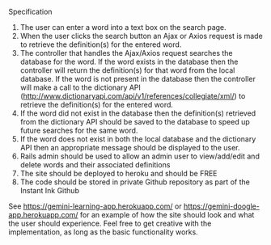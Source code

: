 
Specification
1. The user can enter a word into a text box on the search page.
2. When the user clicks the search button an Ajax or Axios request is made to retrieve the definition(s) for the entered word.
3. The controller that handles the Ajax/Axios request searches the database for the word.  If the word exists in the database then the controller will return the definition(s) for that word from the local database.  If the word is not present in the database then the controller will make a call to the dictionary API (http://www.dictionaryapi.com/api/v1/references/collegiate/xml/) to retrieve the definition(s) for the entered word.
4. If the word did not exist in the database then the definition(s) retrieved from the dictionary API should be saved to the database to speed up future searches for the same word.
5. If the word does not exist in both the local database and the dictionary API then an appropriate message should be displayed to the user.
6. Rails admin should be used to allow an admin user to view/add/edit and delete words and their associated definitions
7. The site should be deployed to heroku and should be FREE
8. The code should be stored in private Github repository as part of the Instant Ink Github
 
See https://gemini-learning-app.herokuapp.com/ or https://gemini-doogle-app.herokuapp.com/ for an example of how the site should look and what the user should experience. Feel free to get creative with the implementation, as long as the basic functionality works.